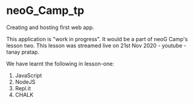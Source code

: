 # neoG_Camp_tp
 Creating and hosting first web app.

 This application is "work in progress". It would be a part of neoG Camp's lesson two.
 This lesson was streamed live on 21st Nov 2020 - youtube - tanay pratap.

 We have learnt the following in lesson-one:

 1. JavaScript
 2. NodeJS
 3. Repl.it
 4. CHALK